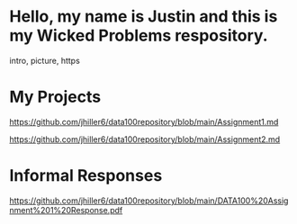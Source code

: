 

# Hello, my name is Justin and this is my Wicked Problems respository.

intro, picture, https

# My Projects

https://github.com/jhiller6/data100repository/blob/main/Assignment1.md

https://github.com/jhiller6/data100repository/blob/main/Assignment2.md

# Informal Responses

https://github.com/jhiller6/data100repository/blob/main/DATA100%20Assignment%201%20Response.pdf
